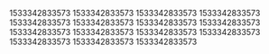 1533342833573
1533342833573
1533342833573
1533342833573
1533342833573
1533342833573
1533342833573
1533342833573
1533342833573
1533342833573
1533342833573
1533342833573
1533342833573
1533342833573
1533342833573